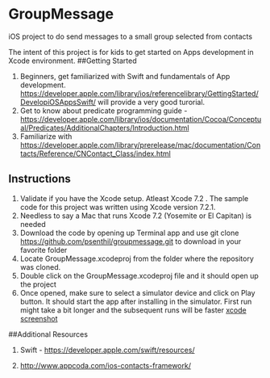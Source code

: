 # GroupMessage
iOS project to do send messages to a small group selected from contacts

The intent of this project is for kids to get started on Apps development in Xcode environment. 
##Getting Started
1. Beginners, get familiarized with Swift and fundamentals of App development.  https://developer.apple.com/library/ios/referencelibrary/GettingStarted/DevelopiOSAppsSwift/ will provide a very good turorial. 
2. Get to know about predicate programming guide - https://developer.apple.com/library/ios/documentation/Cocoa/Conceptual/Predicates/AdditionalChapters/Introduction.html
3. Familiarize with https://developer.apple.com/library/prerelease/mac/documentation/Contacts/Reference/CNContact_Class/index.html

## Instructions
1. Validate if you have the Xcode setup.  Atleast Xcode 7.2 . The sample code for this project was written using Xcode version 7.2.1. 
2. Needless to say a Mac that runs Xcode 7.2 (Yosemite or El Capitan) is needed
3. Download the code by opening up Terminal app and use git clone  https://github.com/psenthil/groupmessage.git to download in your favorite folder
4. Locate GroupMessage.xcodeproj from the folder where the repository was cloned. 
5. Double click on the GroupMessage.xcodeproj file and it should open up the project
6. Once opened, make sure to select a simulator device and click on Play button. It should start the app after installing in the simulator. First run might take a bit longer and the subsequent runs will be faster
[xcode screenshot](https://github.com/psenthil/groupmessage/blob/master/xcode_project_view.png)

##Additional Resources
1. Swift - https://developer.apple.com/swift/resources/

2. http://www.appcoda.com/ios-contacts-framework/

